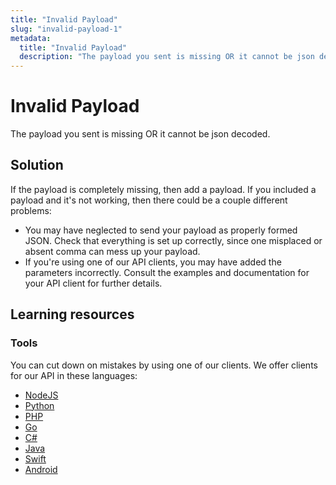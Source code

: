 ```yaml
---
title: "Invalid Payload"
slug: "invalid-payload-1"
metadata: 
  title: "Invalid Payload"
  description: "The payload you sent is missing OR it cannot be json decoded."
---
```


Invalid Payload
===============

The payload you sent is missing OR it cannot be json decoded.

## Solution

If the payload is completely missing, then add a payload. If you included a payload and it's not working, then there could be a couple different problems: 

* You may have neglected to send your payload as properly formed JSON. Check that everything is set up correctly, since one misplaced or absent comma can mess up your payload. 
* If you're using one of our API clients, you may have added the parameters incorrectly. Consult the examples and documentation for your API client for further details.

## Learning resources

### Tools

You can cut down on mistakes by using one of our clients. We offer clients for our API in these languages:

- [NodeJS](../sdks/api-clients/apivideo-nodejs-client.md)
- [Python](../sdks/api-clients/apivideo-python-client.md)
- [PHP](../sdks/api-clients/apivideo-php-client.md)
- [Go](../sdks/api-clients/apivideo-go-client.md)
- [C#](../sdks/api-clients/apivideo-csharp-client.md)
- [Java](../sdks/api-clients/apivideo-java-client.md)
- [Swift](../sdks/api-clients/apivideo-swift5-client.md)
- [Android](../sdks/api-clients/apivideo-android-client.md)

